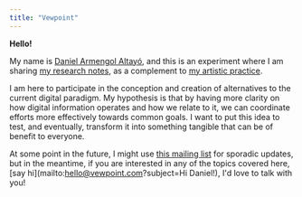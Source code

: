 ```yaml
---
title: "Vewpoint" 
---
```

**Hello!**

My name is [Daniel Armengol Altayó]([[202103120055]]), and this is an experiment where I am sharing [my research notes]([[202103120337]]), as a complement to [my artistic practice]([[202103150041]]). 

I am here to participate in the conception and creation of alternatives to the current digital paradigm. My hypothesis is that by having more clarity on how digital information operates and how we relate to it, we can coordinate efforts more effectively towards common goals. I want to put this idea to test, and eventually, transform it into something tangible that can be of benefit to everyone.


At some point in the future, I might use [this mailing list](https://newsletter.vewpoint.com/subscribe) for sporadic updates, but in the meantime, if you are interested in any of the topics covered here, [say hi](mailto:hello@vewpoint.com?subject=Hi Daniel!), I'd love to talk with you!